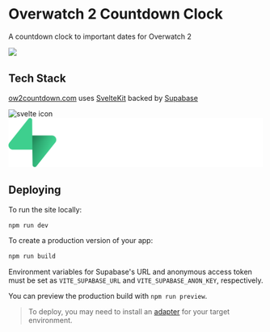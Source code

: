 # Overwatch 2 Countdown Clock

A countdown clock to important dates for Overwatch 2

![](https://i.imgur.com/GKIba9d.gif)

## Tech Stack

[ow2countdown.com](https://ow2countdown.com) uses [SvelteKit](https://kit.svelte.dev/) backed by [Supabase](https://supabase.com/)

![svelte icon](https://github.com/sveltejs/branding/blob/master/svelte-horizontal.png)
![supabase icon](https://raw.githubusercontent.com/supabase/supabase/master/packages/common/assets/images/supabase-logo-wordmark--dark.svg#gh-dark-mode-only)

## Deploying

To run the site locally:

```bash
npm run dev
```

To create a production version of your app:

```bash
npm run build
```

Environment variables for Supabase's URL and anonymous access token must be set as `VITE_SUPABASE_URL` and `VITE_SUPABASE_ANON_KEY`, respectively.

You can preview the production build with `npm run preview`.

> To deploy, you may need to install an [adapter](https://kit.svelte.dev/docs/adapters) for your target environment.
